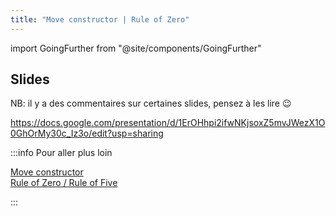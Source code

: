 ```yaml
---
title: "Move constructor | Rule of Zero"
---
```


import GoingFurther from "@site/components/GoingFurther"

## Slides

NB: il y a des commentaires sur certaines slides, pensez à les lire 😉

https://docs.google.com/presentation/d/1ErOHhpi2ifwNKjsoxZ5mvJWezX1O0GhOrMy30c_Iz3o/edit?usp=sharing

:::info Pour aller plus loin

[Move constructor](../lessons/move-semantics.md)<br/>
[Rule of Zero / Rule of Five](../lessons/rule-of-5.md)

:::

